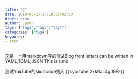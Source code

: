 ```yaml
---
title: "C"
date: 2018-06-23T17:18:55+02:00
draft: true
author: Jason
tags: ["tag1","tag3","tag4"]
categories: ["tag4"]
keywords:
- tech
---
```

这是一个用markdown写的测试Blog
front letters can be written in YAML,TOML,JSON
This is a.md

测试YouTube的shortcode插入
{{<youtube 2xkNJL4gJ9E>}}
